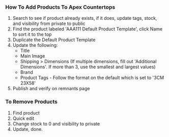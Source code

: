### How To Add Products To Apex Countertops

1. Search to see if product already exists, if it does, update tags, stock, and visibility from private to public
2. Find the product labeled 'AAA111 Default Product Template', click Name to sort it to the top
3. Duplicate the Default Product Template
4. Update the following:
	* Title
	* Main Image
	* Shipping > Dimensions (If multiple dimensions, fill out 'Additional Dimensions'. If more than 3, use the smallest and largest values)
	* Brand
	* Product Tags - Follow the format on the default which is set to '3CM 23X58'
5. Publish and verify on remnants page

### To Remove Products

1. Find product
2. Quick edit
3. Change stock to 0 and visibility to private
4. Update, done.